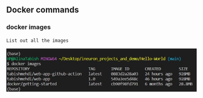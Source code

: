 ## Docker commands
### docker images
``` 
List out all the images
```
![](images/docker-images.jpg)

